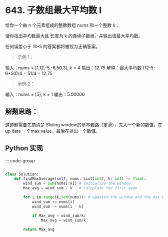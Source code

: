 # 643. 子数组最大平均数 I <Badge type="success" text="Easy" />

给你一个由 n 个元素组成的整数数组 nums 和一个整数 k 。

请你找出平均数最大且 长度为 k 的连续子数组，并输出该最大平均数。

任何误差小于 10-5 的答案都将被视为正确答案。

 

> 示例 1：

输入：nums = [1,12,-5,-6,50,3], k = 4
输出：12.75
解释：最大平均数 (12-5-6+50)/4 = 51/4 = 12.75

> 示例 2：

输入：nums = [5], k = 1
输出：5.00000


## 解题思路：
这道题需要先搞清楚 Sliding window的基本套路（定滑），先入一个新的数值，在up date 一个max value，最后在排出一个数值。

## Python 实现
::: code-group
```python

class Solution:
    def findMaxAverage(self, nums: List[int], k: int) -> float:
        wind_sum = sum(nums[:k]) # Initialize the window
        Max_avg = wind_sum / k   # calculate the first avge

        for i in range(k,len(nums)): # updated the window and the max value
            wind_sum += nums[i]
            wind_sum -= nums[i - k]

            if Max_avg < wind_sum/k:
                Max_avg = wind_sum/k
            
        return Max_avg
